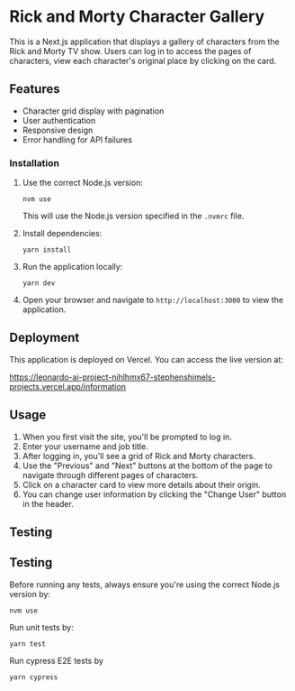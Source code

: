 # Rick and Morty Character Gallery

This is a Next.js application that displays a gallery of characters from the Rick and Morty TV show. Users can log in to access the pages of characters, view each character's original place by clicking on the card.

## Features

- Character grid display with pagination
- User authentication
- Responsive design
- Error handling for API failures




### Installation

1. Use the correct Node.js version:
   ```
   nvm use
   ```
   This will use the Node.js version specified in the `.nvmrc` file.

2. Install dependencies:
   ```
   yarn install
   ```

3. Run the application locally:
   ```
   yarn dev
   ```


4. Open your browser and navigate to `http://localhost:3000` to view the application.

## Deployment

This application is deployed on Vercel. You can access the live version at:

https://leonardo-ai-project-nihlhmx67-stephenshimels-projects.vercel.app/information

## Usage

1. When you first visit the site, you'll be prompted to log in.
2. Enter your username and job title.
3. After logging in, you'll see a grid of Rick and Morty characters.
4. Use the "Previous" and "Next" buttons at the bottom of the page to navigate through different pages of characters.
5. Click on a character card to view more details about their origin.
6. You can change user information by clicking the "Change User" button in the header.

## Testing


## Testing

Before running any tests, always ensure you're using the correct Node.js version by:

```
nvm use
```

Run unit tests by:
```
yarn test
```

Run cypress E2E tests by
```
yarn cypress
```





